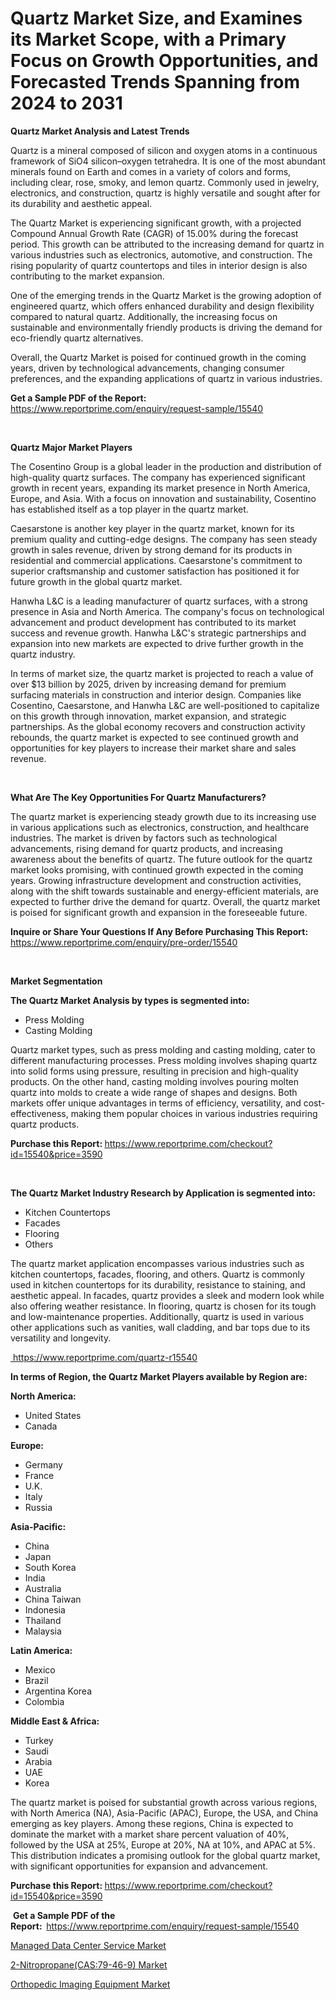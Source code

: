 <p><h1>Quartz Market Size, and Examines its Market Scope, with a Primary Focus on Growth Opportunities, and Forecasted Trends Spanning from 2024 to 2031</h1></p><p><strong>Quartz Market Analysis and Latest Trends</strong></p>
<p><p>Quartz is a mineral composed of silicon and oxygen atoms in a continuous framework of SiO4 silicon–oxygen tetrahedra. It is one of the most abundant minerals found on Earth and comes in a variety of colors and forms, including clear, rose, smoky, and lemon quartz. Commonly used in jewelry, electronics, and construction, quartz is highly versatile and sought after for its durability and aesthetic appeal.</p><p>The Quartz Market is experiencing significant growth, with a projected Compound Annual Growth Rate (CAGR) of 15.00% during the forecast period. This growth can be attributed to the increasing demand for quartz in various industries such as electronics, automotive, and construction. The rising popularity of quartz countertops and tiles in interior design is also contributing to the market expansion.</p><p>One of the emerging trends in the Quartz Market is the growing adoption of engineered quartz, which offers enhanced durability and design flexibility compared to natural quartz. Additionally, the increasing focus on sustainable and environmentally friendly products is driving the demand for eco-friendly quartz alternatives.</p><p>Overall, the Quartz Market is poised for continued growth in the coming years, driven by technological advancements, changing consumer preferences, and the expanding applications of quartz in various industries.</p></p>
<p><strong>Get a Sample PDF of the Report:&nbsp;</strong> <a href="https://www.reportprime.com/enquiry/request-sample/15540">https://www.reportprime.com/enquiry/request-sample/15540</a></p>
<p>&nbsp;</p>
<p><strong>Quartz Major Market Players</strong></p>
<p><p>The Cosentino Group is a global leader in the production and distribution of high-quality quartz surfaces. The company has experienced significant growth in recent years, expanding its market presence in North America, Europe, and Asia. With a focus on innovation and sustainability, Cosentino has established itself as a top player in the quartz market.</p><p>Caesarstone is another key player in the quartz market, known for its premium quality and cutting-edge designs. The company has seen steady growth in sales revenue, driven by strong demand for its products in residential and commercial applications. Caesarstone's commitment to superior craftsmanship and customer satisfaction has positioned it for future growth in the global quartz market.</p><p>Hanwha L&C is a leading manufacturer of quartz surfaces, with a strong presence in Asia and North America. The company's focus on technological advancement and product development has contributed to its market success and revenue growth. Hanwha L&C's strategic partnerships and expansion into new markets are expected to drive further growth in the quartz industry.</p><p>In terms of market size, the quartz market is projected to reach a value of over $13 billion by 2025, driven by increasing demand for premium surfacing materials in construction and interior design. Companies like Cosentino, Caesarstone, and Hanwha L&C are well-positioned to capitalize on this growth through innovation, market expansion, and strategic partnerships. As the global economy recovers and construction activity rebounds, the quartz market is expected to see continued growth and opportunities for key players to increase their market share and sales revenue.</p></p>
<p>&nbsp;</p>
<p><strong>What Are The Key Opportunities For Quartz Manufacturers?</strong></p>
<p><p>The quartz market is experiencing steady growth due to its increasing use in various applications such as electronics, construction, and healthcare industries. The market is driven by factors such as technological advancements, rising demand for quartz products, and increasing awareness about the benefits of quartz. The future outlook for the quartz market looks promising, with continued growth expected in the coming years. Growing infrastructure development and construction activities, along with the shift towards sustainable and energy-efficient materials, are expected to further drive the demand for quartz. Overall, the quartz market is poised for significant growth and expansion in the foreseeable future.</p></p>
<p><strong>Inquire or Share Your Questions If Any Before Purchasing This Report:</strong> <a href="https://www.reportprime.com/enquiry/pre-order/15540">https://www.reportprime.com/enquiry/pre-order/15540</a></p>
<p>&nbsp;</p>
<p><strong>Market Segmentation</strong></p>
<p><strong>The Quartz Market Analysis by types is segmented into:</strong></p>
<p><ul><li>Press Molding</li><li>Casting Molding</li></ul></p>
<p><p>Quartz market types, such as press molding and casting molding, cater to different manufacturing processes. Press molding involves shaping quartz into solid forms using pressure, resulting in precision and high-quality products. On the other hand, casting molding involves pouring molten quartz into molds to create a wide range of shapes and designs. Both markets offer unique advantages in terms of efficiency, versatility, and cost-effectiveness, making them popular choices in various industries requiring quartz products.</p></p>
<p><strong>Purchase this Report:&nbsp;</strong><a href="https://www.reportprime.com/checkout?id=15540&price=3590">https://www.reportprime.com/checkout?id=15540&price=3590</a></p>
<p>&nbsp;</p>
<p><strong>The Quartz Market Industry Research by Application is segmented into:</strong></p>
<p><ul><li>Kitchen Countertops</li><li>Facades</li><li>Flooring</li><li>Others</li></ul></p>
<p><p>The quartz market application encompasses various industries such as kitchen countertops, facades, flooring, and others. Quartz is commonly used in kitchen countertops for its durability, resistance to staining, and aesthetic appeal. In facades, quartz provides a sleek and modern look while also offering weather resistance. In flooring, quartz is chosen for its tough and low-maintenance properties. Additionally, quartz is used in various other applications such as vanities, wall cladding, and bar tops due to its versatility and longevity.</p></p>
<p><a href="https://www.reportprime.com/quartz-r15540">&nbsp;https://www.reportprime.com/quartz-r15540</a></p>
<p><strong>In terms of Region, the Quartz Market Players available by Region are:</strong></p>
<p>
    <p> <strong> North America: </strong>
        <ul>
            <li>United States</li>
            <li>Canada</li>
        </ul>
        </p> 
    <p> <strong> Europe: </strong>
        <ul>
            <li>Germany</li>
            <li>France</li>
            <li>U.K.</li>
            <li>Italy</li>
            <li>Russia</li>
        </ul>
        </p> 
    <p> <strong> Asia-Pacific: </strong>
        <ul>
            <li>China</li>
            <li>Japan</li>
            <li>South Korea</li>
            <li>India</li>
            <li>Australia</li>
            <li>China Taiwan</li>
            <li>Indonesia</li>
            <li>Thailand</li>
            <li>Malaysia</li>
        </ul>
        </p> 
    <p> <strong> Latin America: </strong>
        <ul>
            <li>Mexico</li>
            <li>Brazil</li>
            <li>Argentina Korea</li>
            <li>Colombia</li>
        </ul>
        </p> 
    <p> <strong> Middle East & Africa: </strong>
        <ul>
            <li>Turkey</li>
            <li>Saudi</li>
            <li>Arabia</li>
            <li>UAE</li>
            <li>Korea</li>
        </ul>
    </p>
    </p>
<p><p>The quartz market is poised for substantial growth across various regions, with North America (NA), Asia-Pacific (APAC), Europe, the USA, and China emerging as key players. Among these regions, China is expected to dominate the market with a market share percent valuation of 40%, followed by the USA at 25%, Europe at 20%, NA at 10%, and APAC at 5%. This distribution indicates a promising outlook for the global quartz market, with significant opportunities for expansion and advancement.</p></p>
<p><strong>Purchase this Report: </strong><a href="https://www.reportprime.com/checkout?id=15540&price=3590">https://www.reportprime.com/checkout?id=15540&price=3590</a></p>
<p>&nbsp;<strong>Get a Sample PDF of the Report:&nbsp;&nbsp;</strong><a href="https://www.reportprime.com/enquiry/request-sample/15540">https://www.reportprime.com/enquiry/request-sample/15540</a></p>
<p><strong></strong></p>
<p><p><a href="https://www.linkedin.com/pulse/managed-data-center-service-market-challenges-opportunities-1n3ie?trackingId=Du%2BjN5pa7SxxJJ8kVTE7Xg%3D%3D">Managed Data Center Service Market</a></p><p><a href="https://www.linkedin.com/pulse/2-nitropropanecas79-46-9-market-analysis-examines-its-scope-s5tse?trackingId=duJ%2FF78IuwseErvsUPC5bA%3D%3D">2-Nitropropane(CAS:79-46-9) Market</a></p><p><a href="https://www.linkedin.com/pulse/orthopedic-imaging-equipment-market-size-2024-2031-global-0fqee?trackingId=N4ok%2BCP7CWcovxhE8DRTkw%3D%3D">Orthopedic Imaging Equipment Market</a></p></p>